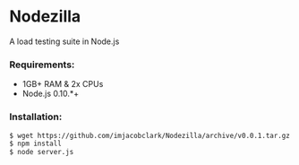 Nodezilla
=========

A load testing suite in Node.js

### Requirements:
* 1GB+ RAM & 2x CPUs
* Node.js 0.10.*+

### Installation:

```bash
$ wget https://github.com/imjacobclark/Nodezilla/archive/v0.0.1.tar.gz && tar -zxvf v0.0.1.tar.gz && cd Nodezilla-0.0.1
$ npm install
$ node server.js
```
